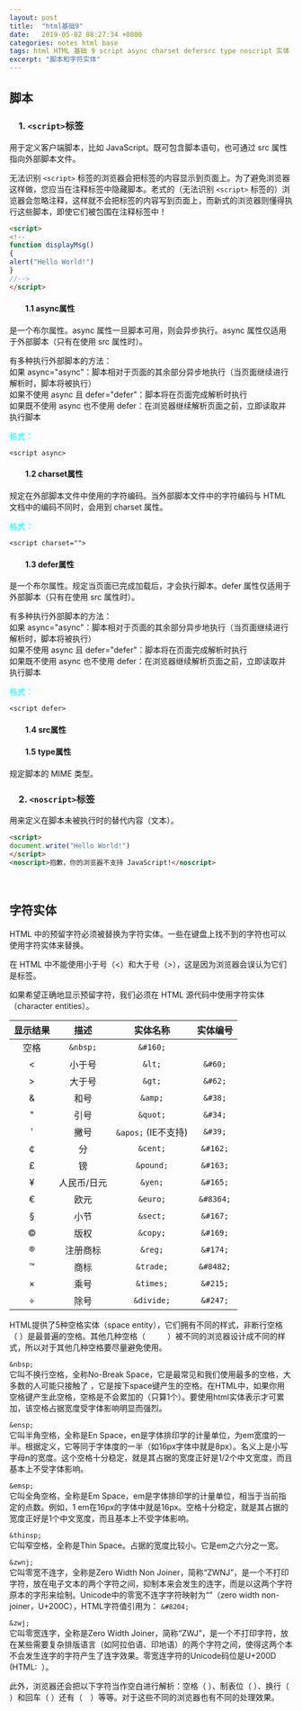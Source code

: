 ```yaml
---
layout: post
title:  "html基础9"
date:   2019-05-02 08:27:34 +0800
categories: notes html base
tags: html HTML 基础 9 script async charset defersrc type noscript 实体
excerpt: "脚本和字符实体"
---
```


## 脚本

### &emsp;1. `<script>`标签

用于定义客户端脚本，比如 JavaScript。既可包含脚本语句，也可通过 src 属性指向外部脚本文件。

无法识别 `<script>` 标签的浏览器会把标签的内容显示到页面上。为了避免浏览器这样做，您应当在注释标签中隐藏脚本。老式的（无法识别 `<script>` 标签的）浏览器会忽略注释，这样就不会把标签的内容写到页面上，而新式的浏览器则懂得执行这些脚本，即使它们被包围在注释标签中！

```html
<script>
<!--
function displayMsg()
{
alert("Hello World!")
}
//-->
</script> 
```

#### &emsp;&emsp;1.1 async属性

是一个布尔属性。async 属性一旦脚本可用，则会异步执行。async 属性仅适用于外部脚本（只有在使用 src 属性时）。

有多种执行外部脚本的方法：  
如果 async="async"：脚本相对于页面的其余部分异步地执行（当页面继续进行解析时，脚本将被执行）  
如果不使用 async 且 defer="defer"：脚本将在页面完成解析时执行  
如果既不使用 async 也不使用 defer：在浏览器继续解析页面之前，立即读取并执行脚本

<font color="aqua">格式：</font>

`<script async>`

#### &emsp;&emsp;1.2 charset属性

规定在外部脚本文件中使用的字符编码。当外部脚本文件中的字符编码与 HTML 文档中的编码不同时，会用到 charset 属性。

<font color="aqua">格式：</font>

`<script charset="">`

#### &emsp;&emsp;1.3 defer属性

是一个布尔属性。规定当页面已完成加载后，才会执行脚本。defer 属性仅适用于外部脚本（只有在使用 src 属性时）。

有多种执行外部脚本的方法：  
如果 async="async"：脚本相对于页面的其余部分异步地执行（当页面继续进行解析时，脚本将被执行）  
如果不使用 async 且 defer="defer"：脚本将在页面完成解析时执行  
如果既不使用 async 也不使用 defer：在浏览器继续解析页面之前，立即读取并执行脚本  

<font color="aqua">格式：</font>

`<script defer>`

#### &emsp;&emsp;1.4 src属性

#### &emsp;&emsp;1.5 type属性

规定脚本的 MIME 类型。

### &emsp;2. `<noscript>`标签

用来定义在脚本未被执行时的替代内容（文本）。

```html
<script>
document.write("Hello World!")
</script>
<noscript>抱歉，你的浏览器不支持 JavaScript!</noscript>
```

&emsp;

## 字符实体

HTML 中的预留字符必须被替换为字符实体。一些在键盘上找不到的字符也可以使用字符实体来替换。

在 HTML 中不能使用小于号（<）和大于号（>），这是因为浏览器会误认为它们是标签。

如果希望正确地显示预留字符，我们必须在 HTML 源代码中使用字符实体（character entities）。

显示结果|描述|实体名称|实体编号
:-----:|:-:|:-------:|:-----:
 |空格|`&nbsp;`|`&#160;`
<|小于号|`&lt;`|`&#60;`
>|大于号|`&gt;`|`&#62;`
&|和号|`&amp;`|`&#38;`
"|引号|`&quot;`|`&#34;`
'|撇号|`&apos;` (IE不支持)|`&#39;`
￠|分|`&cent;`|`&#162;`
£|镑|`&pound;`|`&#163;`
¥|人民币/日元|`&yen;`|`&#165;`
€|欧元|`&euro;`|`&#8364;`
§|小节|`&sect;`|`&#167;`
©|版权|`&copy;`|`&#169;`
®|注册商标|`&reg;`|`&#174;`
™|商标|`&trade;`|`&#8482;`
×|乘号|`&times;`|`&#215;`
÷|除号|`&divide;`|`&#247;`

HTML提供了5种空格实体（space entity），它们拥有不同的样式，非断行空格（&nbsp;）是最普遍的空格。其他几种空格（ &ensp; &emsp; &thinsp; &zwnj;&zwj;）被不同的浏览器设计成不同的样式，所以对于其他几种空格要尽量避免使用。

`&nbsp;`  
它叫不换行空格，全称No-Break Space，它是最常见和我们使用最多的空格，大多数的人可能只接触了&nbsp;，它是按下space键产生的空格。在HTML中，如果你用空格键产生此空格，空格是不会累加的（只算1个）。要使用html实体表示才可累加，该空格占据宽度受字体影响明显而强烈。

`&ensp;`  
它叫半角空格，全称是En Space，en是字体排印学的计量单位，为em宽度的一半。根据定义，它等同于字体度的一半（如16px字体中就是8px）。名义上是小写字母n的宽度。这个空格十分稳定，就是其占据的宽度正好是1/2个中文宽度，而且基本上不受字体影响。

`&emsp;`  
它叫全角空格，全称是Em Space，em是字体排印学的计量单位，相当于当前指定的点数。例如，1 em在16px的字体中就是16px。空格十分稳定，就是其占据的宽度正好是1个中文宽度，而且基本上不受字体影响。

`&thinsp;`  
它叫窄空格，全称是Thin Space。占据的宽度比较小。它是em之六分之一宽。

`&zwnj;`  
它叫零宽不连字，全称是Zero Width Non Joiner，简称“ZWNJ”，是一个不打印字符，放在电子文本的两个字符之间，抑制本来会发生的连字，而是以这两个字符原本的字形来绘制。Unicode中的零宽不连字字符映射为“”（zero width non-joiner，U+200C），HTML字符值引用为： `&#8204;`

`&zwj;`  
它叫零宽连字，全称是Zero Width Joiner，简称“ZWJ”，是一个不打印字符，放在某些需要复杂排版语言（如阿拉伯语、印地语）的两个字符之间，使得这两个本不会发生连字的字符产生了连字效果。零宽连字符的Unicode码位是U+200D (HTML: ‍ ‍）。

此外，浏览器还会把以下字符当作空白进行解析：空格（&#x0020;）、制表位（&#x0009;）、换行（&#x000A;）和回车（&#x000D;）还有（&#12288;）等等。对于这些不同的浏览器也有不同的处理效果。
